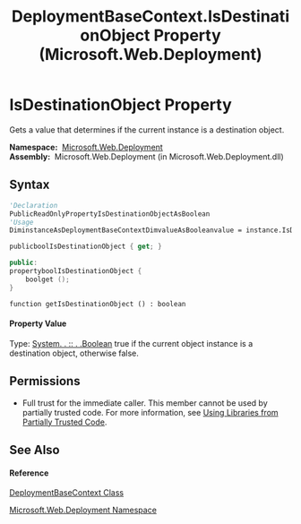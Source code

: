 ﻿---
title: DeploymentBaseContext.IsDestinationObject Property  (Microsoft.Web.Deployment)
TOCTitle: IsDestinationObject Property
ms:assetid: P:Microsoft.Web.Deployment.DeploymentBaseContext.IsDestinationObject
ms:mtpsurl: https://msdn.microsoft.com/en-us/library/microsoft.web.deployment.deploymentbasecontext.isdestinationobject(v=VS.90)
ms:contentKeyID: 20209158
ms.date: 05/02/2012
mtps_version: v=VS.90
f1_keywords:
- Microsoft.Web.Deployment.DeploymentBaseContext.IsDestinationObject
- Microsoft.Web.Deployment.DeploymentBaseContext.get_IsDestinationObject
dev_langs:
- CSharp
- JScript
- VB
- c++
api_location:
- Microsoft.Web.Deployment.dll
api_name:
- Microsoft.Web.Deployment.DeploymentBaseContext.get_IsDestinationObject
- Microsoft.Web.Deployment.DeploymentBaseContext.IsDestinationObject
api_type:
- Managed
topic_type:
- apiref
- kbSyntax
product_family_name: VS
ROBOTS: INDEX,FOLLOW
---

# IsDestinationObject Property

Gets a value that determines if the current instance is a destination object.

**Namespace:**  [Microsoft.Web.Deployment](microsoft-web-deployment-namespace.md)  
**Assembly:**  Microsoft.Web.Deployment (in Microsoft.Web.Deployment.dll)

## Syntax

``` vb
'Declaration
PublicReadOnlyPropertyIsDestinationObjectAsBoolean
'Usage
DiminstanceAsDeploymentBaseContextDimvalueAsBooleanvalue = instance.IsDestinationObject
```

``` csharp
publicboolIsDestinationObject { get; }
```

``` c++
public:
propertyboolIsDestinationObject {
    boolget ();
}
```

``` jscript
function getIsDestinationObject () : boolean
```

#### Property Value

Type: [System. . :: . .Boolean](https://msdn.microsoft.com/en-us/library/a28wyd50\(v=vs.90\))  
true if the current object instance is a destination object, otherwise false.  

## Permissions

  - Full trust for the immediate caller. This member cannot be used by partially trusted code. For more information, see [Using Libraries from Partially Trusted Code](https://msdn.microsoft.com/en-us/library/8skskf63\(v=vs.90\)).

## See Also

#### Reference

[DeploymentBaseContext Class](deploymentbasecontext-class-microsoft-web-deployment.md)

[Microsoft.Web.Deployment Namespace](microsoft-web-deployment-namespace.md)

